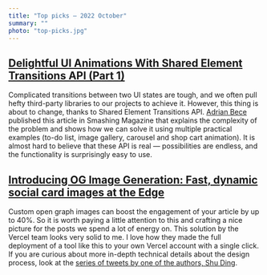 ```yaml
---
title: "Top picks — 2022 October"
summary: ""
photo: "top-picks.jpg"
---
```


## [Delightful UI Animations With Shared Element Transitions API (Part 1)](https://www.smashingmagazine.com/2022/10/ui-animations-shared-element-transitions-api-part1/)

Complicated transitions between two UI states are tough, and we often pull hefty third-party libraries to our projects to achieve it. However, this thing is about to change, thanks to Shared Element Transitions API. [Adrian Bece](https://twitter.com/AdrianBeceDev) published this article in Smashing Magazine that explains the complexity of the problem and shows how we can solve it using multiple practical examples (to-do list, image gallery, carousel and shop cart animation). It is almost hard to believe that these API is real — possibilities are endless, and the functionality is surprisingly easy to use.

## [Introducing OG Image Generation: Fast, dynamic social card images at the Edge](https://vercel.com/blog/introducing-vercel-og-image-generation-fast-dynamic-social-card-images)

Custom open graph images can boost the engagement of your article by up to 40%. So it is worth paying a little attention to this and crafting a nice picture for the posts we spend a lot of energy on. This solution by the Vercel team looks very solid to me. I love how they made the full deployment of a tool like this to your own Vercel account with a single click. If you are curious about more in-depth technical details about the design process, look at the [series of tweets by one of the authors, Shu Ding](https://twitter.com/shuding_/status/1579607964549513217).

